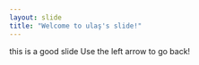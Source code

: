 ```yaml
---
layout: slide
title: "Welcome to ulaş's slide!"
---
```

this is a good slide
Use the left arrow to go back!
